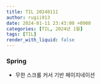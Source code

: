 ```yaml
---
title: TIL 20240111
author: rugii913
date: 2024-01-11 23:43:00 +0900
categories: [TIL, 2024년 1월]
tags: [TIL]
render_with_liquid: false
---
```


### Spring
- 무한 스크롤 커서 기반 페이지네이션
